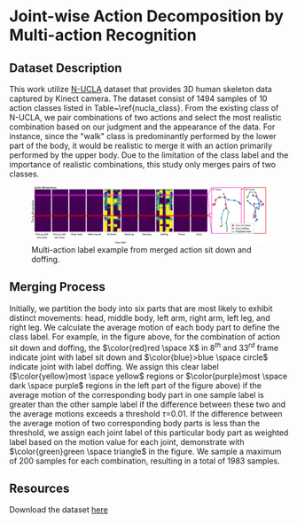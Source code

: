 # Joint-wise Action Decomposition by Multi-action Recognition
## Dataset Description
This work utilize [N-UCLA](https://wangjiangb.github.io/my_data.html) dataset that provides 3D human skeleton data captured by Kinect camera. The dataset consist of 1494 samples of 10 action classes listed in Table~\ref{nucla_class}.
From the existing class of N-UCLA, we pair combinations of two actions and select the most realistic combination based on our judgment and the appearance of the data. 
For instance, since the "walk" class is predominantly performed by the lower part of the body, it would be realistic to merge it with an action primarily performed by the upper body. 
Due to the limitation of the class label and the importance of realistic combinations, this study only merges pairs of two classes.

<figure>
  <img src="Figure/sample.jpg" alt="">
  <figcaption>Multi-action label example from merged action sit down and doffing.</figcaption>
</figure>

## Merging Process
Initially, we partition the body into six parts that are most likely to exhibit distinct movements: head, middle body, left arm, right arm, left leg, and right leg. We calculate the average motion of each body part to define the class label. 
For example, in the figure above, for the combination of action sit down and doffing, the $\color{red}red \space X$ in $8^{th}$ and $33^{rd}$ frame indicate joint with label sit down and $\color{blue}>blue \space circle$ indicate joint with label doffing. 
We assign this clear label ($\color{yellow}most \space yellow$ regions or $\color{purple}most \space dark \space purple$ regions in the left part of the figure above) if the average motion of the corresponding body part in one sample label is greater than the other sample label if the difference between these two and the average motions exceeds a threshold $\tau$=0.01. 
If the difference between the average motion of two corresponding body parts is less than the threshold, we assign each joint label of this particular body part as weighted label based on the motion value for each joint, demonstrate with $\color{green}green \space triangle$ in the figure. 
We sample a maximum of 200 samples for each combination, resulting in a total of 1983 samples.

## Resources
Download the dataset [here](https://drive.google.com/file/d/1LiZotTZS3L7FugxDdtOIsrvduVvXR76o/view?usp=sharing)


